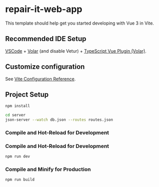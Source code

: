 # repair-it-web-app
 
This template should help get you started developing with Vue 3 in Vite.
 
## Recommended IDE Setup
 
[VSCode](https://code.visualstudio.com/) + [Volar](https://marketplace.visualstudio.com/items?itemName=Vue.volar) (and disable Vetur) + [TypeScript Vue Plugin (Volar)](https://marketplace.visualstudio.com/items?itemName=Vue.vscode-typescript-vue-plugin).
 
## Customize configuration
 
See [Vite Configuration Reference](https://vitejs.dev/config/).
 
## Project Setup
```sh
npm install
```
```sh
cd server
json-server --watch db.json --routes routes.json
```
 
### Compile and Hot-Reload for Development
 
### Compile and Hot-Reload for Development
 
```sh
npm run dev
```
 
### Compile and Minify for Production
 
```sh
npm run build
```
 
